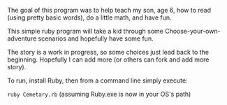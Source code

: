 The goal of this program was to help teach my son, age 6, how to read (using pretty basic words), do a little math, and have fun.

This simple ruby program will take a kid through some Choose-your-own-adventure scenarios and hopefully have some fun.

The story is a work in progress, so some choices just lead back to the beginning.  Hopefully I can add more (or others can fork and add more story).

To run, install Ruby, then from a command line simply execute:

<code>ruby Cemetary.rb</code> (assuming Ruby.exe is now in your OS's path)
